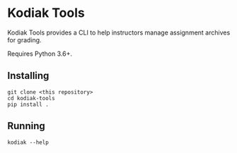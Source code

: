 # Kodiak Tools

Kodiak Tools provides a CLI to help instructors manage assignment archives for grading.

Requires Python 3.6+.

## Installing

```
git clone <this repository>
cd kodiak-tools
pip install .
```

## Running

```
kodiak --help
```

